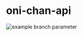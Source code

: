 # oni-chan-api

![example branch parameter](https://github.com/github/docs/actions/workflows/oni-chan-api.yml/badge.svg?branch=feature-1)
